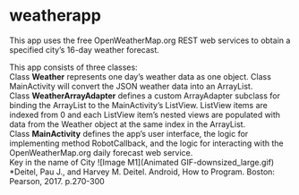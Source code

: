 # weatherapp
This app uses the free OpenWeatherMap.org REST web services to obtain a specified city’s 16-day weather forecast.

This app consists of three classes:<br/>
Class **Weather** represents one day’s weather data as one object. Class MainActivity will convert the JSON weather data into an ArrayList<Weather>.<br/>
Class **WeatherArrayAdapter** defines a custom ArrayAdapter subclass for binding the ArrayList<Weather> to the MainActivity’s ListView. ListView items are indexed from 0 and each ListView item’s nested views are populated with data from the Weather object at the same index in the ArrayList<Weather>.<br/>
Class **MainActivity** defines the app’s user interface, the logic for implementing method RobotCallback, and the logic for interacting with the OpenWeatherMap.org daily forecast web service.<br/>
Key in the name of City
  ![Image M1](Animated GIF-downsized_large.gif)
*Deitel, Pau J., and Harvey M. Deitel. Android, How to Program. Boston: Pearson, 2017. p.270-300
